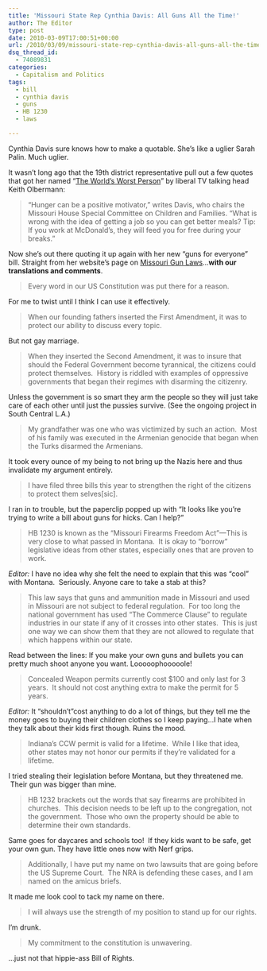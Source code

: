 ```yaml
---
title: 'Missouri State Rep Cynthia Davis: All Guns All the Time!'
author: The Editor
type: post
date: 2010-03-09T17:00:51+00:00
url: /2010/03/09/missouri-state-rep-cynthia-davis-all-guns-all-the-time/
dsq_thread_id:
  - 74089831
categories:
  - Capitalism and Politics
tags:
  - bill
  - cynthia davis
  - guns
  - HB 1230
  - laws

---
```

[<img class="alignright size-full wp-image-3486" title="cd_mogov_cynthia_davis" src="http://punchingkitty.com/wp-content/uploads/2010/03/cd_mogov_cynthia_davis.jpeg?filter=polaroid&w=200" alt="" srcset="http://media.punchingkitty.com/wordpress/2010/03/cd_mogov_cynthia_davis.jpeg 403w, http://media.punchingkitty.com/wordpress/2010/03/cd_mogov_cynthia_davis-300x278.jpg 300w" sizes="(max-width: 403px) 100vw, 403px" />][1]Cynthia Davis sure knows how to make a quotable. She&#8217;s like a uglier Sarah Palin. Much uglier.

It wasn&#8217;t long ago that the 19th district representative pull out a few quotes that got her named &#8220;<a href="http://blogs.riverfronttimes.com/dailyrft/2009/06/keith_olbermann_names_missouri_lawmaker_cynthia_davis_worlds_worst_person.php" target="_blank">The World&#8217;s Worst Person</a>&#8221; by liberal TV talking head Keith Olbermann:

> &#8220;Hunger can be a positive motivator,&#8221; writes Davis, who chairs the Missouri House Special Committee on Children and Families. &#8220;What is wrong with the idea of getting a job so you can get better meals? Tip: If you work at McDonald&#8217;s, they will feed you for free during your breaks.&#8221;

Now she&#8217;s out there quoting it up again with her new &#8220;guns for everyone&#8221; bill. Straight from her website&#8217;s page on <a href="http://cynthiadavis.net/PDFs/cpr100304.htm" target="_blank">Missouri Gun Laws</a>&#8230;**with our translations and comments**.

> Every word in our US Constitution was put there for a reason.

For me to twist until I think I can use it effectively.

> When our founding fathers inserted the First Amendment, it was to protect our ability to discuss every topic.

But not gay marriage.

> When they inserted the Second Amendment, it was to insure that should the Federal Government become tyrannical, the citizens could protect themselves.  History is riddled with examples of oppressive governments that began their regimes with disarming the citizenry.

Unless the government is so smart they arm the people so they will just take care of each other until just the pussies survive. (See the ongoing project in South Central L.A.)

> My grandfather was one who was victimized by such an action.  Most of his family was executed in the Armenian genocide that began when the Turks disarmed the Armenians.

It took every ounce of my being to not bring up the Nazis here and thus invalidate my argument entirely.

> I have filed three bills this year to strengthen the right of the citizens to protect them selves[sic].

I ran in to trouble, but the paperclip popped up with &#8220;It looks like you&#8217;re trying to write a bill about guns for hicks. Can I help?&#8221;

> HB 1230 is known as the &#8220;Missouri Firearms Freedom Act&#8221;&#8212;This is very close to what passed in Montana.  It is okay to &#8220;borrow&#8221; legislative ideas from other states, especially ones that are proven to work.

_Editor:_ I have no idea why she felt the need to explain that this was &#8220;cool&#8221; with Montana.  Seriously. Anyone care to take a stab at this?

> This law says that guns and ammunition made in Missouri and used in Missouri are not subject to federal regulation.  For too long the national government has used &#8220;The Commerce Clause&#8221; to regulate industries in our state if any of it crosses into other states.  This is just one way we can show them that they are not allowed to regulate that which happens within our state.

Read between the lines: If you make your own guns and bullets you can pretty much shoot anyone you want. Looooophooooole!

> Concealed Weapon permits currently cost $100 and only last for 3 years.  It should not cost anything extra to make the permit for 5 years.

_Editor:_ It &#8220;shouldn&#8217;t&#8221;cost anything to do a lot of things, but they tell me the money goes to buying their children clothes so I keep paying&#8230;I hate when they talk about their kids first though. Ruins the mood.

> Indiana&#8217;s CCW permit is valid for a lifetime.  While I like that idea, other states may not honor our permits if they&#8217;re validated for a lifetime.

I tried stealing their legislation before Montana, but they threatened me.  Their gun was bigger than mine.

> HB 1232 brackets out the words that say firearms are prohibited in churches.  This decision needs to be left up to the congregation, not the government.  Those who own the property should be able to determine their own standards.

Same goes for daycares and schools too!  If they kids want to be safe, get your own gun. They have little ones now with Nerf grips.

> Additionally, I have put my name on two lawsuits that are going before the US Supreme Court.  The NRA is defending these cases, and I am named on the amicus briefs.

It made me look cool to tack my name on there.

> I will always use the strength of my position to stand up for our rights.

I&#8217;m drunk.

> My commitment to the constitution is unwavering.

&#8230;just not that hippie-ass Bill of Rights.

 [1]: http://punchingkitty.com/wp-content/uploads/2010/03/cd_mogov_cynthia_davis.jpeg